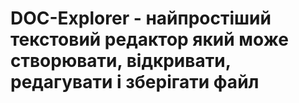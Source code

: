 # DOC-Explorer - найпростіший текстовий редактор який може створювати, відкривати, редагувати і зберігати файл
